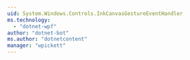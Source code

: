 ```yaml
---
uid: System.Windows.Controls.InkCanvasGestureEventHandler
ms.technology: 
  - "dotnet-wpf"
author: "dotnet-bot"
ms.author: "dotnetcontent"
manager: "wpickett"
---
```


